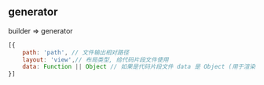 ## generator
builder => generator
``` js
[{
    path: 'path', // 文件输出相对路径
    layout: 'view',// 布局类型, 给代码片段文件使用
    data: Function || Object // 如果是代码片段文件 data 是 Object (用于渲染模板时注入), 其他文件 data 是 Function (返回文件流)
}]
```